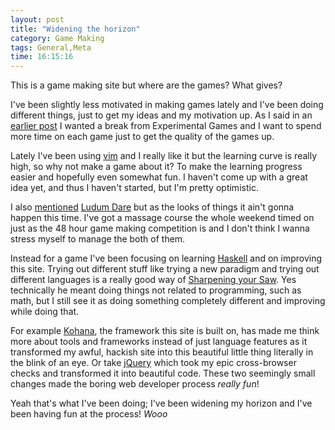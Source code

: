 ```yaml
---
layout: post
title: "Widening the horizon"
category: Game Making
tags: General,Meta
time: 16:15:16
---
```

This is a game making site but where are the games? What gives?

I've been slightly less motivated in making games lately and I've been doing different things, just to get my ideas and my motivation up. As I said in an [earlier post][post1] I wanted a break from Experimental Games and I want to spend more time on each game just to get the quality of the games up. 

Lately I've been using [vim][vim] and I really like it but the learning curve is really high, so why not make a game about it? To make the learning progress easier and hopefully even somewhat fun. I haven't come up with a great idea yet, and thus I haven't started, but I'm pretty optimistic.

I also [mentioned][post2] [Ludum Dare][ld] but as the looks of things it ain't gonna happen this time. I've got a massage course the whole weekend timed on just as the 48 hour game making competition is and I don't think I wanna stress myself to manage the both of them. 

Instead for a game I've been focusing on learning [Haskell][haskell] and on improving this site. Trying out different stuff like trying a new paradigm and trying out different languages is a really good way of [Sharpening your Saw][saw]. Yes technically he meant doing things not related to programming, such as math, but I still see it as doing something completely different and improving while doing that.

For example [Kohana][kohana], the framework this site is built on, has made me think more about tools and frameworks instead of just language features as it transformed my awful, hackish site into this beautiful little thing literally in the blink of an eye. Or take [jQuery][jquery] which took my epic cross-browser checks and transformed it into beautiful code. These two seemingly small changes made the boring web developer process *really fun*!

Yeah that's what I've been doing; I've been widening my horizon and I've been having fun at the process! *Wooo*

[post1]: http://madeoftree.net/blog/the_experimental_games
[post2]: http://madeoftree.net/blog/no_game_this_month
[ld]: http://www.ludumdare.com/
[haskell]: http://haskell.org/
[vim]: http://www.vim.org/
[saw]: http://www.codinghorror.com/blog/2009/03/sharpening-the-saw.html
[kohana]: http://kohanaphp.com/
[ruby]: http://rubyonrails.org/
[jquery]: http://jquery.com/

